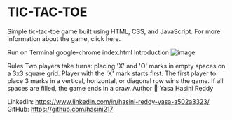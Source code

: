 # TIC-TAC-TOE
Simple tic-tac-toe game built using HTML, CSS, and JavaScript. For more information about the game, click here.

Run on Terminal
google-chrome index.html
Introduction
![image](https://github.com/user-attachments/assets/7fba34ab-b605-40f5-b8a3-c2b42e4691d2)


Rules
Two players take turns: placing 'X' and 'O' marks in empty spaces on a 3x3 square grid.
Player with the 'X' mark starts first. The first player to place 3 marks in a vertical, horizontal, or diagonal row wins the game.
If all spaces are filled, the game ends in a draw.
Author
👤 Yasa Hasini Reddy

LinkedIn: https://www.linkedin.com/in/hasini-reddy-yasa-a502a3323/
GitHub: https://github.com/hasini217
